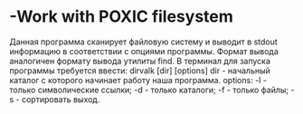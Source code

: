 # -Work with POXIC filesystem
  Данная программа сканирует файловую систему и выводит в stdout информацию в соответствии с опциями программы. Формат вывода аналогичен формату вывода утилиты find.
  В терминал для запуска программы требуется ввести: dirvalk [dir] [options]
  dir - начальный каталог с которого начинает работу наша программа.
  options:
  -l - только символические ссылки;
  -d - только каталоги;
  -f - только файлы;
  -s - сортировать выход.
